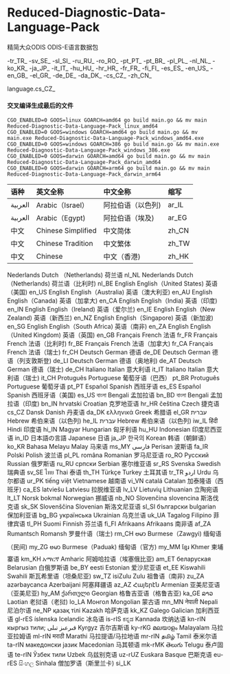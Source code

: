 # Reduced-Diagnostic-Data-Language-Pack
精简大众ODIS ODIS-E语言数据包

-tr_TR_
-sv_SE_
-sl_SI_
-ru_RU_
-ro_RO_
-pt_PT_
-pt_BR_
-pl_PL_
-nl_NL_
-ko_KR_
-ja_JP_
-it_IT_
-hu_HU_
-hr_HR_
-fr_FR_
-fi_FI_
-es_ES_
-en_US_
-en_GB_
-el_GR_
-de_DE_
-da_DK_
-cs_CZ_
-zh_CN_

language.cs_CZ_

#### 交叉编译生成最后的文件
```shell
CGO_ENABLED=0 GOOS=linux GOARCH=amd64 go build main.go && mv main Reduced-Diagnostic-Data-Language-Pack_linux_amd64
CGO_ENABLED=0 GOOS=windows GOARCH=amd64 go build main.go && mv main.exe Reduced-Diagnostic-Data-Language-Pack_windows_amd64.exe
CGO_ENABLED=0 GOOS=windows GOARCH=386 go build main.go && mv main.exe Reduced-Diagnostic-Data-Language-Pack_windows_386.exe
CGO_ENABLED=0 GOOS=darwin GOARCH=amd64 go build main.go && mv main Reduced-Diagnostic-Data-Language-Pack_darwin_amd64
CGO_ENABLED=0 GOOS=darwin GOARCH=arm64 go build main.go && mv main Reduced-Diagnostic-Data-Language-Pack_darwin_arm64
```


| 语种  | 英文全称 | 中文全称 | 缩写 |
|:---|:---|:---|:---|
|العربية | Arabic（Israel） | 阿拉伯语（以色列) | ar_IL |
|العربية | Arabic（Egypt) | 阿拉伯语（埃及) | ar_EG |
|中文     | Chinese Simplified | 中文简体  | zh_CN  |
|中文     | Chinese Tradition |	中文繁体|	zh_TW|
|中文     | Chinese	| 中文（香港) | zh_HK |

Nederlands	Dutch （Netherlands)	荷兰语	nl_NL
Nederlands	Dutch （Netherlands)	荷兰语（比利时)	nl_BE
English	English（United States)	英语（美国)	en_US
English	English（Australia)	英语（澳大利亚)	en_AU
English	English（Canada)	英语（加拿大)	en_CA
English	English（India)	英语（印度)	en_IN
English	English（Ireland)	英语（爱尔兰)	en_IE
English	English（New Zealand)	英语（新西兰)	en_NZ
English	English（Singapore)	英语（新加波)	en_SG
English	English（South Africa)	英语（南非)	en_ZA
English	English（United Kingdom)	英语（英国)	en_GB
Français	French	法语	fr_FR
Français	French	法语（比利时)	fr_BE
Français	French	法语（加拿大)	fr_CA
Français	French	法语（瑞士)	fr_CH
Deutsch	German	德语	de_DE
Deutsch	German	德语（列支敦斯登)	de_LI
Deutsch	German	德语（奥地利)	de_AT
Deutsch	German	德语（瑞士)	de_CH
Italiano	Italian	意大利语	it_IT
Italiano	Italian	意大利语（瑞士)	it_CH
Protuguês	Portuguese	葡萄牙语（巴西）	pt_BR
Protuguês	Portuguese	葡萄牙语	pt_PT
Español	Spanish	西班牙语	es_ES
Español	Spanish	西班牙语（美国)	es_US
বাংলা	Bengali	孟加拉语	bn_BD
বাংলা	Bengali	孟加拉语（印度)	bn_IN
hrvatski	Croatian	克罗地亚语	hr_HR
čeština	Czech	捷克语	cs_CZ
Dansk	Danish	丹麦语	da_DK
ελληνικά	Greek	希腊语	el_GR
עברית	Hebrew	希伯来语（以色列)	he_IL
עברית	Hebrew	希伯来语（以色列)	iw_IL
हिंदी	Hindi	印度语	hi_IN
Magyar	Hungarian	匈牙利语	hu_HU
 	Indonesian	印度尼西亚语	in_ID
日本語の言語	Japanese	日语	ja_JP
한국의	Korean	韩语（朝鲜语）	ko_KR
Bahasa Melayu	Malay	马来语	ms_MY
فارسی	Perisan	波斯语	fa_IR
Polski	Polish	波兰语	pl_PL
româna	Romanian	罗马尼亚语	ro_RO
Русский	Russian	俄罗斯语	ru_RU
српски	Serbian	塞尔维亚语	sr_RS
Svenska	Swedish	瑞典语	sv_SE
ไทย	Thai	泰语	th_TH
Türkçe	Turkey	土耳其语	tr_TR
اردو	Urdu	乌尔都语	ur_PK
tiếng việt	Vietnamese	越南语	vi_VN
catalá	Catalan	加泰隆语（西班牙)	ca_ES
latviešu	Latviesu	拉脱维亚语	lv_LV
Lietuvių	Lithuanian	立陶宛语	lt_LT
Norsk bokmal	Norwegian	挪威语	nb_NO
Slovenčina	slovencina	斯洛伐克语	sk_SK
Slovenščina	Slovenian	斯洛文尼亚语	sl_SI
български	bulgarian	保加利亚语	bg_BG
українська	Ukrainian	乌克兰语	uk_UA
Tagalog	Filipino	菲律宾语	tl_PH
Suomi	Finnish	芬兰语	fi_FI
Afrikaans	Afrikaans	南非语	af_ZA
Rumantsch	Romansh	罗曼什语（瑞士)	rm_CH
ဗမာ	Burmese（Zawgyi)	缅甸语（民间)	my_ZG
ဗမာ	Burmese（Paduak)	缅甸语（官方)	my_MM
ខ្មែរ	Khmer	柬埔寨语	km_KH
አማርኛ	Amharic	阿姆哈拉语（埃塞俄比亚)	am_ET
беларуская	Belarusian	白俄罗斯语	be_BY
eesti	Estonian	爱沙尼亚语	et_EE
Kiswahili	Swahili	斯瓦希里语（坦桑尼亚)	sw_TZ
isiZulu	Zulu	祖鲁语（南非)	zu_ZA
azərbaycanca	Azerbaijani	阿塞拜疆语	az_AZ
Հայերէն	Armenian	亚美尼亚语（亚美尼亚)	hy_AM
ქართული	Georgian	格鲁吉亚语（格鲁吉亚)	ka_GE
ລາວ	Laotian	老挝语（老挝)	lo_LA
Монгол	Mongolian	蒙古语	mn_MN
नेपाली	Nepali	尼泊尔语	ne_NP
қазақ тілі	Kazakh	哈萨克语	kk_KZ
Galego	Galician	加利西亚语	 gl-rES
íslenska	 Icelandic	冰岛语	is-rIS
ಕನ್ನಡ	Kannada	坎纳达语	kn-rIN
кыргыз тили; قىرعىز تىلى	Kyrgyz	吉尔吉斯语	ky-rKG
മലയാളം	Malayalam	马拉亚拉姆语	ml-rIN
मराठी	Marathi	马拉提语/马拉地语	 mr-rIN
தமிழ்	Tamil	泰米尔语	ta-rIN
македонски јазик	Macedonian	马其顿语	mk-rMK
తెలుగు	Telugu	泰卢固语	te-rIN
Ўзбек тили	Uzbek	乌兹别克语	uz-rUZ
Euskara	Basque	巴斯克语	eu-rES
සිංහල	Sinhala	僧加罗语（斯里兰卡)	si_LK
